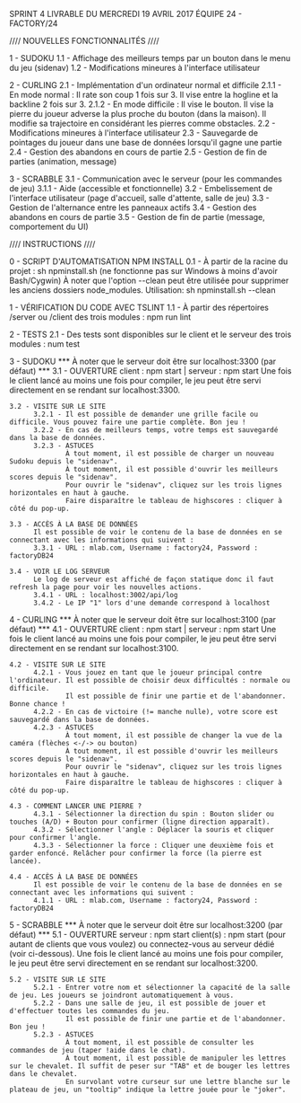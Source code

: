 SPRINT 4
LIVRABLE DU MERCREDI 19 AVRIL 2017
ÉQUIPE 24 - FACTORY/24

//// NOUVELLES FONCTIONNALITÉS ////

1 - SUDOKU
    1.1 - Affichage des meilleurs temps par un bouton dans le menu du jeu (sidenav)
    1.2 - Modifications mineures à l'interface utilisateur

2 - CURLING
    2.1 - Implémentation d'un ordinateur normal et difficile
    	  2.1.1 - En mode normal : Il rate son coup 1 fois sur 3. Il vise entre la hogline et la backline 2 fois sur 3.
    	  2.1.2 - En mode difficile : Il vise le bouton. Il vise la pierre du joueur adverse la plus proche du bouton (dans la maison). 
                Il modifie sa trajectoire en considérant les pierres comme obstacles.
    2.2 - Modifications mineures à l'interface utilisateur
    2.3 - Sauvegarde de pointages du joueur dans une base de données lorsqu'il gagne une partie
    2.4 - Gestion des abandons en cours de partie
    2.5 - Gestion de fin de parties (animation, message)

3 - SCRABBLE
    3.1 - Communication avec le serveur (pour les commandes de jeu)
          3.1.1 - Aide (accessible et fonctionnelle)
    3.2 - Embelissement de l'interface utilisateur (page d'accueil, salle d'attente, salle de jeu)
    3.3 - Gestion de l'alternance entre les panneaux actifs
    3.4 - Gestion des abandons en cours de partie
    3.5 - Gestion de fin de partie (message, comportement du UI)

//// INSTRUCTIONS ////

0 - SCRIPT D'AUTOMATISATION NPM INSTALL
    0.1 - À partir de la racine du projet : sh npminstall.sh (ne fonctionne pas sur Windows à moins d'avoir Bash/Cygwin)
    À noter que l'option --clean peut être utilisée pour supprimer les anciens dossiers node_modules.
    Utilisation: sh npminstall.sh --clean

1 - VÉRIFICATION DU CODE AVEC TSLINT
    1.1 - À partir des répertoires /server ou /client des trois modules : npm run lint

2 - TESTS
    2.1 - Des tests sont disponibles sur le client et le serveur des trois modules : num test

3 - SUDOKU *** À noter que le serveur doit être sur localhost:3300 (par défaut) ***
    3.1 - OUVERTURE
          client : npm start | serveur : npm start
          Une fois le client lancé au moins une fois pour compiler, le jeu peut être servi directement en se rendant sur localhost:3300.

    3.2 - VISITE SUR LE SITE
          3.2.1 - Il est possible de demander une grille facile ou difficile. Vous pouvez faire une partie complète. Bon jeu !
          3.2.2 - En cas de meilleurs temps, votre temps est sauvegardé dans la base de données.
          3.2.3 - ASTUCES
                  À tout moment, il est possible de charger un nouveau Sudoku depuis le "sidenav".
                  À tout moment, il est possible d'ouvrir les meilleurs scores depuis le "sidenav".
                  Pour ouvrir le "sidenav", cliquez sur les trois lignes horizontales en haut à gauche.
                  Faire disparaître le tableau de highscores : cliquer à côté du pop-up.

    3.3 - ACCÈS À LA BASE DE DONNÉES
          Il est possible de voir le contenu de la base de données en se connectant avec les informations qui suivent :  
          3.3.1 - URL : mlab.com, Username : factory24, Password : factoryDB24
    
    3.4 - VOIR LE LOG SERVEUR
          Le log de serveur est affiché de façon statique donc il faut refresh la page pour voir les nouvelles actions.
          3.4.1 - URL : localhost:3002/api/log
          3.4.2 - Le IP "1" lors d'une demande correspond à localhost     

4 - CURLING *** À noter que le serveur doit être sur localhost:3100 (par défaut) ***
    4.1 - OUVERTURE
          client : npm start | serveur : npm start
          Une fois le client lancé au moins une fois pour compiler, le jeu peut être servi directement en se rendant sur localhost:3100.

    4.2 - VISITE SUR LE SITE
          4.2.1 - Vous jouez en tant que le joueur principal contre l'ordinateur. Il est possible de choisir deux difficultés : normale ou difficile.
                  Il est possible de finir une partie et de l'abandonner. Bonne chance !
          4.2.2 - En cas de victoire (!= manche nulle), votre score est sauvegardé dans la base de données.
          4.2.3 - ASTUCES
                  À tout moment, il est possible de changer la vue de la caméra (flèches <-/-> ou bouton)
                  À tout moment, il est possible d'ouvrir les meilleurs scores depuis le "sidenav".
                  Pour ouvrir le "sidenav", cliquez sur les trois lignes horizontales en haut à gauche.
                  Faire disparaître le tableau de highscores : cliquer à côté du pop-up.
    
    4.3 - COMMENT LANCER UNE PIERRE ?
          4.3.1 - Sélectionner la direction du spin : Bouton slider ou touches (A/D) + Bouton pour confirmer (ligne direction apparaît).
          4.3.2 - Sélectionner l'angle : Déplacer la souris et cliquer pour confirmer l'angle.
          4.3.3 - Sélectionner la force : Cliquer une deuxième fois et garder enfoncé. Relâcher pour confirmer la force (la pierre est lancée).
    
    4.4 - ACCÈS À LA BASE DE DONNÉES
          Il est possible de voir le contenu de la base de données en se connectant avec les informations qui suivent :  
          4.1.1 - URL : mlab.com, Username : factory24, Password : factoryDB24

5 - SCRABBLE *** À noter que le serveur doit être sur localhost:3200 (par défaut) ***
    5.1 - OUVERTURE
          serveur : npm start
          client(s) : npm start (pour autant de clients que vous voulez) ou connectez-vous au serveur dédié (voir ci-dessous).
          Une fois le client lancé au moins une fois pour compiler, le jeu peut être servi directement en se rendant sur localhost:3200.

    5.2 - VISITE SUR LE SITE
          5.2.1 - Entrer votre nom et sélectionner la capacité de la salle de jeu. Les joueurs se joindront automatiquement à vous.
          5.2.2 - Dans une salle de jeu, il est possible de jouer et d'effectuer toutes les commandes du jeu.
                  Il est possible de finir une partie et de l'abandonner. Bon jeu !
          5.2.3 - ASTUCES
                  À tout moment, il est possible de consulter les commandes de jeu (taper !aide dans le chat).
                  À tout moment, il est possible de manipuler les lettres sur le chevalet. Il suffit de peser sur "TAB" et de bouger les lettres dans le chevalet.
                  En survolant votre curseur sur une lettre blanche sur le plateau de jeu, un "tooltip" indique la lettre jouée pour le "joker".

